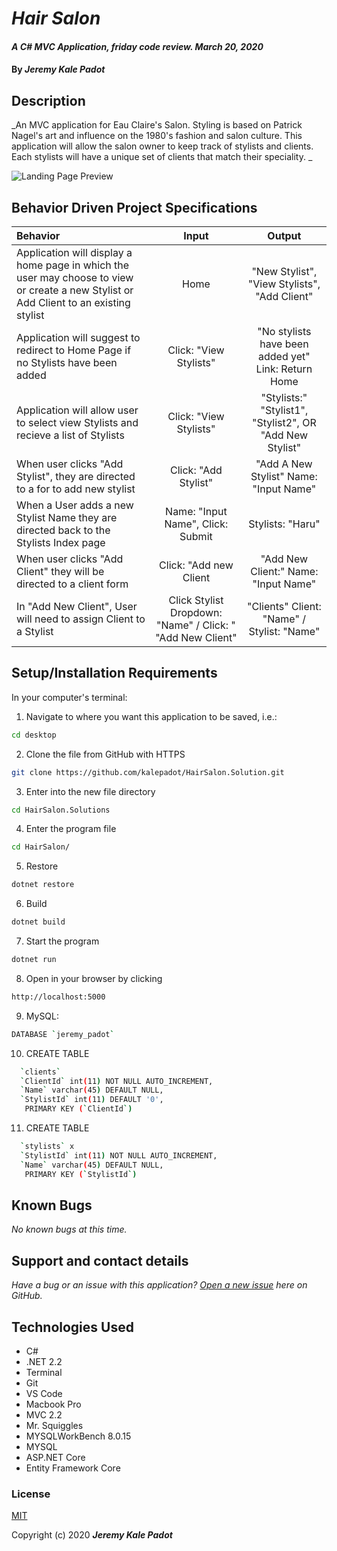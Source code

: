 # _Hair Salon_

#### _A C# MVC Application, friday code review. March 20, 2020_

#### By _**Jeremy Kale Padot**_


## Description

_An MVC application for Eau Claire's Salon. Styling is based on Patrick Nagel's art and influence on the 1980's fashion and salon culture. This application will allow the salon owner to keep track of stylists and clients. Each stylists will have a unique set of clients that match their speciality. _

![Landing Page Preview](https://images.curiator.com/images/t_x/art/a3944dc3b3622b098a9e6d1bae7efbba/patrick-nagel-untitled.jpg)



## Behavior Driven Project Specifications

| Behavior | Input | Output |
|:---|:---:|:---:|
| Application will display a home page in which the user may choose to view or create a new Stylist or Add Client to an existing stylist | Home | "New Stylist", "View Stylists", "Add Client" |
| Application will suggest to redirect to Home Page if no Stylists have been added | Click: "View Stylists" | "No stylists have been added yet" Link: Return Home |
| Application will allow user to select view Stylists and recieve a list of Stylists | Click: "View Stylists" | "Stylists:" "Stylist1", "Stylist2", OR "Add New Stylist"  |
| When user clicks "Add Stylist", they are directed to a for to add new stylist  | Click: "Add Stylist" | "Add A New Stylist" Name: "Input Name" |
| When a User adds a new Stylist Name they are directed back to the Stylists Index page | Name: "Input Name", Click: Submit | Stylists: "Haru" |
| When user clicks "Add Client" they will be directed to a client form | Click: "Add new Client | "Add New Client:" Name: "Input Name" |
| In "Add New Client", User will need to assign Client to a Stylist | Click Stylist Dropdown: "Name" / Click: " "Add New Client"   | "Clients" Client: "Name" / Stylist: "Name" |



## Setup/Installation Requirements

In your computer's terminal:

1. Navigate to where you want this application to be saved, i.e.:
```sh
cd desktop
```
2. Clone the file from GitHub with HTTPS
```sh
git clone https://github.com/kalepadot/HairSalon.Solution.git
```
3.  Enter into the new file directory
```sh
cd HairSalon.Solutions
```
4. Enter the program file
```sh
cd HairSalon/
```
5. Restore
```sh
dotnet restore
```
6. Build
```sh
dotnet build
```
7.  Start the program
```sh
dotnet run
```
8. Open in your browser by clicking
```sh
http://localhost:5000
```
9. MySQL:
```sh
DATABASE `jeremy_padot` 
 ```
10. CREATE TABLE
```sh
  `clients` 
  `ClientId` int(11) NOT NULL AUTO_INCREMENT,
  `Name` varchar(45) DEFAULT NULL,
  `StylistId` int(11) DEFAULT '0',
   PRIMARY KEY (`ClientId`)
```
11. CREATE TABLE 
```sh
  `stylists` x
  `StylistId` int(11) NOT NULL AUTO_INCREMENT,
  `Name` varchar(45) DEFAULT NULL,
   PRIMARY KEY (`StylistId`)
```







## Known Bugs

_No known bugs at this time._

## Support and contact details

_Have a bug or an issue with this application? [Open a new issue](https://github.com/kalepadot/HairSalon.Solution/issues) here on GitHub._

## Technologies Used

* C#
* .NET 2.2
* Terminal
* Git
* VS Code
* Macbook Pro
* MVC 2.2
* Mr. Squiggles
* MYSQLWorkBench 8.0.15
* MYSQL
* ASP.NET Core
* Entity Framework Core
### License

[MIT](https://choosealicense.com/licenses/mit/)

Copyright (c) 2020 **_Jeremy Kale Padot_**